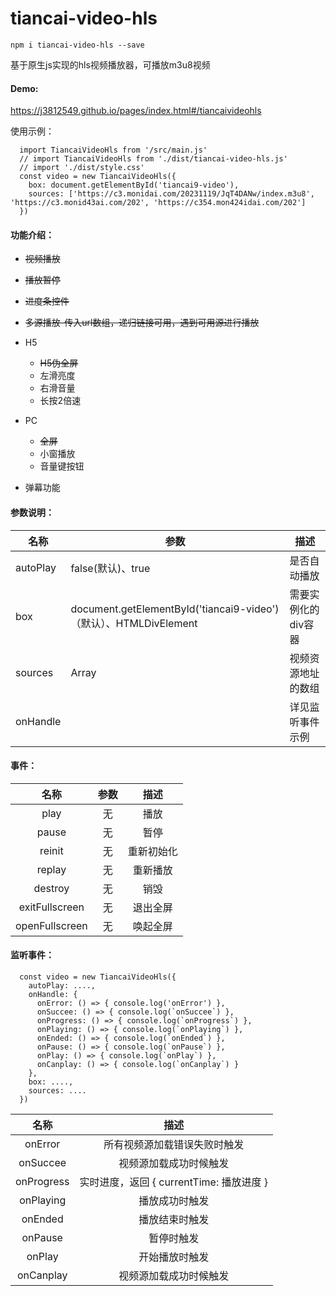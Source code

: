 # tiancai-video-hls

```
npm i tiancai-video-hls --save
```

基于原生js实现的hls视频播放器，可播放m3u8视频

#### Demo:

https://j3812549.github.io/pages/index.html#/tiancaivideohls

使用示例：

```
  import TiancaiVideoHls from '/src/main.js'
  // import TiancaiVideoHls from './dist/tiancai-video-hls.js'
  // import './dist/style.css'
  const video = new TiancaiVideoHls({
    box: document.getElementById('tiancai9-video'),
    sources: ['https://c3.monidai.com/20231119/JqT4DANw/index.m3u8', 'https://c3.monid43ai.com/202', 'https://c354.mon424idai.com/202']
  })
```



#### 功能介绍：

* ~~视频播放~~
* ~~播放暂停~~
* ~~进度条控件~~
* ~~多源播放-传入url数组，递归链接可用，遇到可用源进行播放~~
* H5
  * ~~H5伪全屏~~
  * 左滑亮度
  * 右滑音量
  * 长按2倍速
* PC
  * ~~全屏~~
  * 小窗播放
  * 音量键按钮

* 弹幕功能


#### 参数说明：

| 名称     | 参数                                                         | 描述                |
| -------- | ------------------------------------------------------------ | ------------------- |
| autoPlay | false(默认)、true                                            | 是否自动播放        |
| box      | document.getElementById('tiancai9-video')（默认）、HTMLDivElement | 需要实例化的div容器 |
| sources  | Array<String>                                                | 视频资源地址的数组  |
| onHandle |                                                              | 详见监听事件示例    |



#### 事件：

|      名称      | 参数 |    描述    |
| :------------: | :--: | :--------: |
|      play      |  无  |    播放    |
|     pause      |  无  |    暂停    |
|     reinit     |  无  | 重新初始化 |
|     replay     |  无  |  重新播放  |
|    destroy     |  无  |    销毁    |
| exitFullscreen |  无  |  退出全屏  |
| openFullscreen |  无  |  唤起全屏  |

#### 监听事件：

```
  const video = new TiancaiVideoHls({
    autoPlay: ....,
    onHandle: {
      onError: () => { console.log('onError') },
      onSuccee: () => { console.log(`onSuccee`) },
      onProgress: () => { console.log(`onProgress`) },
      onPlaying: () => { console.log(`onPlaying`) },
      onEnded: () => { console.log(`onEnded`) },
      onPause: () => { console.log(`onPause`) },
      onPlay: () => { console.log(`onPlay`) },
      onCanplay: () => { console.log(`onCanplay`) }
    },
    box: ....,
    sources: ....
  })
```

|    名称    |                   描述                   |
| :--------: | :--------------------------------------: |
|  onError   |       所有视频源加载错误失败时触发       |
|  onSuccee  |          视频源加载成功时候触发          |
| onProgress | 实时进度，返回 { currentTime: 播放进度 } |
| onPlaying  |              播放成功时触发              |
|  onEnded   |              播放结束时触发              |
|  onPause   |                暂停时触发                |
|   onPlay   |              开始播放时触发              |
| onCanplay  |          视频源加载成功时候触发          |

